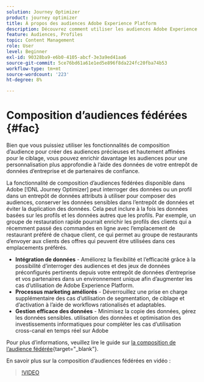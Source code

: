 ```yaml
---
solution: Journey Optimizer
product: journey optimizer
title: À propos des audiences Adobe Experience Platform
description: Découvrez comment utiliser les audiences Adobe Experience Platform.
feature: Audiences, Profiles
topic: Content Management
role: User
level: Beginner
exl-id: 90328ba9-e6b0-4105-abcf-3e3a9ed41aa6
source-git-commit: 5ce76bd61a61e1ed5e896f8da224fc20fba74b53
workflow-type: tm+mt
source-wordcount: '223'
ht-degree: 8%

---
```


# Composition d’audiences fédérées {#fac}

Bien que vous puissiez utiliser les fonctionnalités de composition d’audience pour créer des audiences précieuses et hautement affinées pour le ciblage, vous pouvez enrichir davantage les audiences pour une personnalisation plus approfondie à l’aide des données de votre entrepôt de données d’entreprise et de partenaires de confiance.

La fonctionnalité de composition d’audiences fédérées disponible dans Adobe [!DNL Journey Optimizer] peut interroger des données ou un profil dans un entrepôt de données
attributs à utiliser pour composer des audiences, conserver les données sensibles dans l’entrepôt de données et éviter la duplication des données. Cela peut inclure à la fois les données basées sur les profils et les données autres que les profils. Par exemple, un groupe de restauration rapide pourrait enrichir les profils des clients
qui a récemment passé des commandes en ligne avec l’emplacement de restaurant préféré de chaque client, ce qui permet au groupe de restaurants d’envoyer aux clients des offres qui peuvent être utilisées dans ces emplacements préférés.

* **Intégration de données** - Améliorez la flexibilité et l’efficacité grâce à la possibilité d’interroger des audiences et des jeux de données préconfigurés pertinents depuis votre entrepôt de données d’entreprise et vos partenaires dans un environnement unique afin d’augmenter les cas d’utilisation de Adobe Experience Platform.
* **Processus marketing améliorés** - Déverrouillez une prise en charge supplémentaire des cas d’utilisation de segmentation, de ciblage et d’activation à l’aide de workflows rationalisés et adaptables.
* **Gestion efficace des données** - Minimisez la copie des données, gérez les données sensibles.
utilisation des données et optimisation des investissements informatiques pour compléter les cas d’utilisation cross-canal en temps réel sur Adobe

Pour plus d’informations, veuillez lire le guide sur [la composition de l’audience fédérée](https://experienceleague.adobe.com/fr/docs/federated-audience-composition/using/home){target="_blank"}.

En savoir plus sur la composition d’audiences fédérées en vidéo :

>[!VIDEO](https://video.tv.adobe.com/v/3432261?quality=12)
